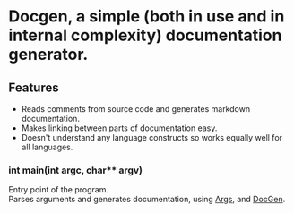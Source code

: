 # Docgen, a simple (both in use and in internal complexity) documentation generator.

## Features
* Reads comments from source code and generates markdown documentation.
* Makes linking between parts of documentation easy.
* Doesn't understand any language constructs so works equally well for all languages.

### int main(int argc, char\*\* argv)
Entry point of the program.<br>
Parses arguments and generates documentation, using [Args](args.hpp.md#args), and [DocGen](docgen.hpp.md#class-docgen).

